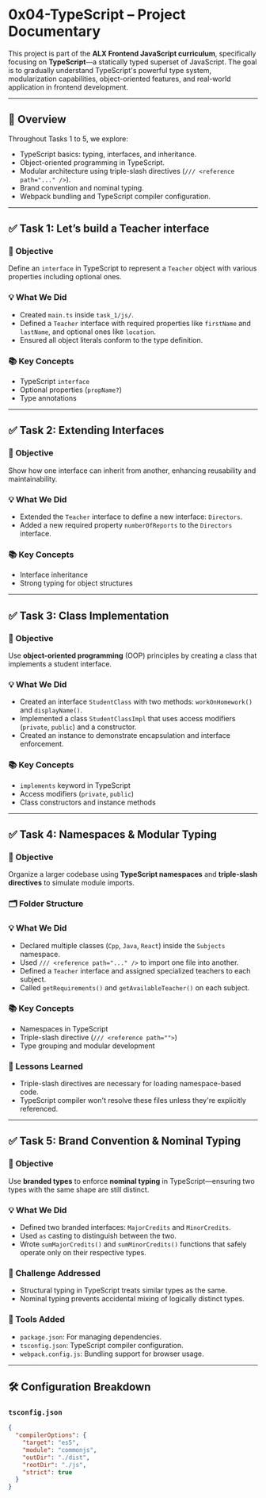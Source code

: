 # 0x04-TypeScript – Project Documentary

This project is part of the **ALX Frontend JavaScript curriculum**, specifically focusing on **TypeScript**—a statically typed superset of JavaScript. The goal is to gradually understand TypeScript's powerful type system, modularization capabilities, object-oriented features, and real-world application in frontend development.

---

## 📘 Overview

Throughout Tasks 1 to 5, we explore:

- TypeScript basics: typing, interfaces, and inheritance.
- Object-oriented programming in TypeScript.
- Modular architecture using triple-slash directives (`/// <reference path="..." />`).
- Brand convention and nominal typing.
- Webpack bundling and TypeScript compiler configuration.

---

## ✅ Task 1: Let’s build a Teacher interface

### 🎯 Objective

Define an `interface` in TypeScript to represent a `Teacher` object with various properties including optional ones.

### 💡 What We Did

- Created `main.ts` inside `task_1/js/`.
- Defined a `Teacher` interface with required properties like `firstName` and `lastName`, and optional ones like `location`.
- Ensured all object literals conform to the type definition.

### 📚 Key Concepts

- TypeScript `interface`
- Optional properties (`propName?`)
- Type annotations

---

## ✅ Task 2: Extending Interfaces

### 🎯 Objective

Show how one interface can inherit from another, enhancing reusability and maintainability.

### 💡 What We Did

- Extended the `Teacher` interface to define a new interface: `Directors`.
- Added a new required property `numberOfReports` to the `Directors` interface.

### 📚 Key Concepts

- Interface inheritance
- Strong typing for object structures

---

## ✅ Task 3: Class Implementation

### 🎯 Objective

Use **object-oriented programming** (OOP) principles by creating a class that implements a student interface.

### 💡 What We Did

- Created an interface `StudentClass` with two methods: `workOnHomework()` and `displayName()`.
- Implemented a class `StudentClassImpl` that uses access modifiers (`private`, `public`) and a constructor.
- Created an instance to demonstrate encapsulation and interface enforcement.

### 📚 Key Concepts

- `implements` keyword in TypeScript
- Access modifiers (`private`, `public`)
- Class constructors and instance methods

---

## ✅ Task 4: Namespaces & Modular Typing

### 🎯 Objective

Organize a larger codebase using **TypeScript namespaces** and **triple-slash directives** to simulate module imports.

### 🗂 Folder Structure


### 💡 What We Did

- Declared multiple classes (`Cpp`, `Java`, `React`) inside the `Subjects` namespace.
- Used `/// <reference path="..." />` to import one file into another.
- Defined a `Teacher` interface and assigned specialized teachers to each subject.
- Called `getRequirements()` and `getAvailableTeacher()` on each subject.

### 📚 Key Concepts

- Namespaces in TypeScript
- Triple-slash directive (`/// <reference path="">`)
- Type grouping and modular development

### 🧠 Lessons Learned

- Triple-slash directives are necessary for loading namespace-based code.
- TypeScript compiler won't resolve these files unless they're explicitly referenced.

---

## ✅ Task 5: Brand Convention & Nominal Typing

### 🎯 Objective

Use **branded types** to enforce **nominal typing** in TypeScript—ensuring two types with the same shape are still distinct.

### 💡 What We Did

- Defined two branded interfaces: `MajorCredits` and `MinorCredits`.
- Used `as` casting to distinguish between the two.
- Wrote `sumMajorCredits()` and `sumMinorCredits()` functions that safely operate only on their respective types.

### 🧠 Challenge Addressed

- Structural typing in TypeScript treats similar types as the same.
- Nominal typing prevents accidental mixing of logically distinct types.

### 🔧 Tools Added

- `package.json`: For managing dependencies.
- `tsconfig.json`: TypeScript compiler configuration.
- `webpack.config.js`: Bundling support for browser usage.

---

## 🛠 Configuration Breakdown

### `tsconfig.json`

```json
{
  "compilerOptions": {
    "target": "es5",
    "module": "commonjs",
    "outDir": "./dist",
    "rootDir": "./js",
    "strict": true
  }
}
